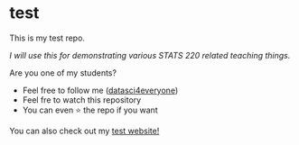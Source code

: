 # test

This is my test repo. 

*I will use this for demonstrating various STATS 220 related teaching things.*

Are you one of my students?

- Feel free to follow me ([datasci4everyone](https://github.com/datasci4everyone))
- Feel fre to watch this repository
- You can even ⭐ the repo if you want 

You can also check out my [test website!](https://datasci4everyone.github.io/test/)
